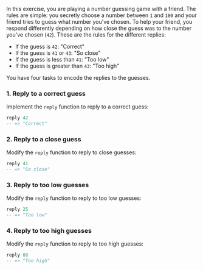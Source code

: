 In this exercise, you are playing a number guessing game with a friend. The rules are simple: you secretly choose a number between `1` and `100` and your friend tries to guess what number you've chosen. To help your friend, you respond differently depending on how close the guess was to the number you've chosen (`42`). These are the rules for the different replies:

- If the guess is `42`: "Correct"
- If the guess is `41` or `43`: "So close"
- If the guess is less than `41`: "Too low"
- If the guess is greater than `43`: "Too high"

You have four tasks to encode the replies to the guesses.

### 1. Reply to a correct guess

Implement the `reply` function to reply to a correct guess:

```purescript
reply 42
-- => "Correct"
```

### 2. Reply to a close guess

Modify the `reply` function to reply to close guesses:

```purescript
reply 41
-- => "So close"
```

### 3. Reply to too low guesses

Modify the `reply` function to reply to too low guesses:

```purescript
reply 25
-- => "Too low"
```

### 4. Reply to too high guesses

Modify the `reply` function to reply to too high guesses:

```purescript
reply 88
-- => "Too high"
```
